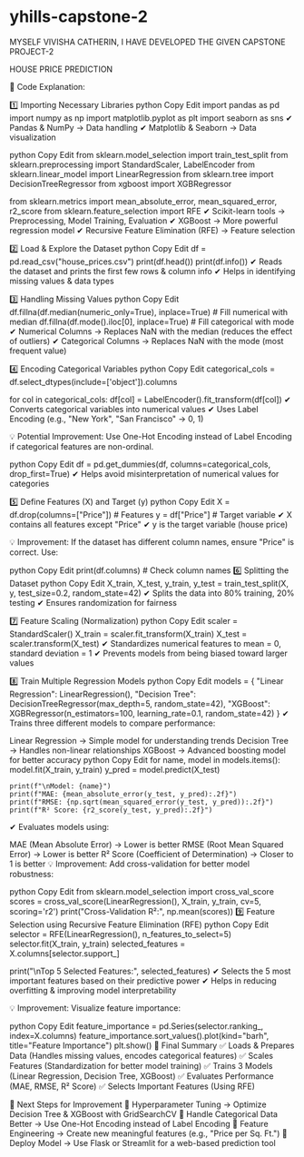 # yhills-capstone-2
MYSELF VIVISHA CATHERIN, I HAVE DEVELOPED THE GIVEN CAPSTONE PROJECT-2

HOUSE PRICE PREDICTION

📌 Code Explanation:

1️⃣ Importing Necessary Libraries
python
Copy
Edit
import pandas as pd
import numpy as np
import matplotlib.pyplot as plt
import seaborn as sns
✔ Pandas & NumPy → Data handling
✔ Matplotlib & Seaborn → Data visualization

python
Copy
Edit
from sklearn.model_selection import train_test_split
from sklearn.preprocessing import StandardScaler, LabelEncoder
from sklearn.linear_model import LinearRegression
from sklearn.tree import DecisionTreeRegressor
from xgboost import XGBRegressor

from sklearn.metrics import mean_absolute_error, mean_squared_error, r2_score
from sklearn.feature_selection import RFE
✔ Scikit-learn tools → Preprocessing, Model Training, Evaluation
✔ XGBoost → More powerful regression model
✔ Recursive Feature Elimination (RFE) → Feature selection

2️⃣ Load & Explore the Dataset
python
Copy
Edit
df = pd.read_csv("house_prices.csv")
print(df.head())
print(df.info())
✔ Reads the dataset and prints the first few rows & column info
✔ Helps in identifying missing values & data types

3️⃣ Handling Missing Values
python
Copy
Edit
df.fillna(df.median(numeric_only=True), inplace=True)  # Fill numerical with median
df.fillna(df.mode().iloc[0], inplace=True)  # Fill categorical with mode
✔ Numerical Columns → Replaces NaN with the median (reduces the effect of outliers)
✔ Categorical Columns → Replaces NaN with the mode (most frequent value)

4️⃣ Encoding Categorical Variables
python
Copy
Edit
categorical_cols = df.select_dtypes(include=['object']).columns

for col in categorical_cols:
    df[col] = LabelEncoder().fit_transform(df[col])
✔ Converts categorical variables into numerical values
✔ Uses Label Encoding (e.g., "New York", "San Francisco" → 0, 1)

💡 Potential Improvement: Use One-Hot Encoding instead of Label Encoding if categorical features are non-ordinal.

python
Copy
Edit
df = pd.get_dummies(df, columns=categorical_cols, drop_first=True)
✔ Helps avoid misinterpretation of numerical values for categories

5️⃣ Define Features (X) and Target (y)
python
Copy
Edit
X = df.drop(columns=["Price"])  # Features
y = df["Price"]  # Target variable
✔ X contains all features except "Price"
✔ y is the target variable (house price)

💡 Improvement: If the dataset has different column names, ensure "Price" is correct. Use:

python
Copy
Edit
print(df.columns)  # Check column names
6️⃣ Splitting the Dataset
python
Copy
Edit
X_train, X_test, y_train, y_test = train_test_split(X, y, test_size=0.2, random_state=42)
✔ Splits the data into 80% training, 20% testing
✔ Ensures randomization for fairness

7️⃣ Feature Scaling (Normalization)
python
Copy
Edit
scaler = StandardScaler()
X_train = scaler.fit_transform(X_train)
X_test = scaler.transform(X_test)
✔ Standardizes numerical features to mean = 0, standard deviation = 1
✔ Prevents models from being biased toward larger values

8️⃣ Train Multiple Regression Models
python
Copy
Edit
models = {
    "Linear Regression": LinearRegression(),
    "Decision Tree": DecisionTreeRegressor(max_depth=5, random_state=42),
    "XGBoost": XGBRegressor(n_estimators=100, learning_rate=0.1, random_state=42)
}
✔ Trains three different models to compare performance:

Linear Regression → Simple model for understanding trends
Decision Tree → Handles non-linear relationships
XGBoost → Advanced boosting model for better accuracy
python
Copy
Edit
for name, model in models.items():
    model.fit(X_train, y_train)
    y_pred = model.predict(X_test)

    print(f"\nModel: {name}")
    print(f"MAE: {mean_absolute_error(y_test, y_pred):.2f}")
    print(f"RMSE: {np.sqrt(mean_squared_error(y_test, y_pred)):.2f}")
    print(f"R² Score: {r2_score(y_test, y_pred):.2f}")
✔ Evaluates models using:

MAE (Mean Absolute Error) → Lower is better
RMSE (Root Mean Squared Error) → Lower is better
R² Score (Coefficient of Determination) → Closer to 1 is better
💡 Improvement: Add cross-validation for better model robustness:

python
Copy
Edit
from sklearn.model_selection import cross_val_score
scores = cross_val_score(LinearRegression(), X_train, y_train, cv=5, scoring='r2')
print("Cross-Validation R²:", np.mean(scores))
9️⃣ Feature Selection using Recursive Feature Elimination (RFE)
python
Copy
Edit
selector = RFE(LinearRegression(), n_features_to_select=5)
selector.fit(X_train, y_train)
selected_features = X.columns[selector.support_]

print("\nTop 5 Selected Features:", selected_features)
✔ Selects the 5 most important features based on their predictive power
✔ Helps in reducing overfitting & improving model interpretability

💡 Improvement: Visualize feature importance:

python
Copy
Edit
feature_importance = pd.Series(selector.ranking_, index=X.columns)
feature_importance.sort_values().plot(kind="barh", title="Feature Importance")
plt.show()
🚀 Final Summary
✅ Loads & Prepares Data (Handles missing values, encodes categorical features)
✅ Scales Features (Standardization for better model training)
✅ Trains 3 Models (Linear Regression, Decision Tree, XGBoost)
✅ Evaluates Performance (MAE, RMSE, R² Score)
✅ Selects Important Features (Using RFE)

🔄 Next Steps for Improvement
🚀 Hyperparameter Tuning → Optimize Decision Tree & XGBoost with GridSearchCV
🚀 Handle Categorical Data Better → Use One-Hot Encoding instead of Label Encoding
🚀 Feature Engineering → Create new meaningful features (e.g., "Price per Sq. Ft.")
🚀 Deploy Model → Use Flask or Streamlit for a web-based prediction tool




